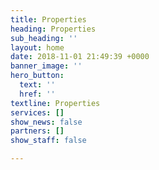 ```yaml
---
title: Properties
heading: Properties
sub_heading: ''
layout: home
date: 2018-11-01 21:49:39 +0000
banner_image: ''
hero_button:
  text: ''
  href: ''
textline: Properties
services: []
show_news: false
partners: []
show_staff: false

---
```

